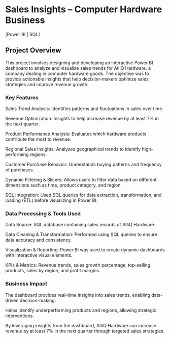 # Sales Insights – Computer Hardware Business

[Power BI | SQL]

## Project Overview

This project involves designing and developing an interactive Power BI dashboard to analyze and visualize sales trends for AtliQ Hardware, a company dealing in computer hardware goods. The objective was to provide actionable insights that help decision-makers optimize sales strategies and improve revenue growth.

### Key Features

Sales Trend Analysis: Identifies patterns and fluctuations in sales over time.

Revenue Optimization: Insights to help increase revenue by at least 7% in the next quarter.

Product Performance Analysis: Evaluates which hardware products contribute the most to revenue.

Regional Sales Insights: Analyzes geographical trends to identify high-performing regions.

Customer Purchase Behavior: Understands buying patterns and frequency of purchases.

Dynamic Filtering & Slicers: Allows users to filter data based on different dimensions such as time, product category, and region.

SQL Integration: Used SQL queries for data extraction, transformation, and loading (ETL) before visualizing in Power BI.

### Data Processing & Tools Used

Data Source: SQL database containing sales records of AtliQ Hardware.

Data Cleaning & Transformation: Performed using SQL queries to ensure data accuracy and consistency.

Visualization & Reporting: Power BI was used to create dynamic dashboards with interactive visual elements.

KPIs & Metrics: Revenue trends, sales growth percentage, top-selling products, sales by region, and profit margins.

### Business Impact

The dashboard provides real-time insights into sales trends, enabling data-driven decision-making.

Helps identify underperforming products and regions, allowing strategic interventions.

By leveraging insights from the dashboard, AtliQ Hardware can increase revenue by at least 7% in the next quarter through targeted sales strategies.

